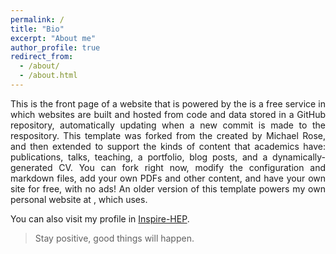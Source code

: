 ```yaml
---
permalink: /
title: "Bio"
excerpt: "About me"
author_profile: true
redirect_from: 
  - /about/
  - /about.html
---
```


<p align="justify"> This is the front page of a website that is powered by the is a free service in which websites are built and hosted from code and data stored in a GitHub repository, automatically updating when a new commit is made to the respository. This template was forked from the  created by Michael Rose, and then extended to support the kinds of content that academics have: publications, talks, teaching, a portfolio, blog posts, and a dynamically-generated CV. You can fork  right now, modify the configuration and markdown files, add your own PDFs and other content, and have your own site for free, with no ads! An older version of this template powers my own personal website at , which uses. </p>

<p> You can also visit my profile in <a href="https://inspirehep.net/authors/1410710">Inspire-HEP</a>. </p>


> Stay positive, good things will happen.

